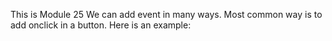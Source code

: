 This is Module 25
We can add event in many ways. Most common way is to add onclick in a button. Here is an example:
<!-- <button onclick="document.body.style.backgroundColor='white' ">Make White</button> -->